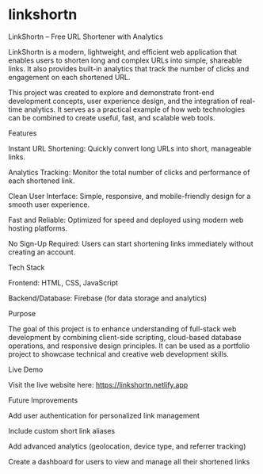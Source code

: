 # linkshortn
LinkShortn – Free URL Shortener with Analytics

LinkShortn is a modern, lightweight, and efficient web application that enables users to shorten long and complex URLs into simple, shareable links. It also provides built-in analytics that track the number of clicks and engagement on each shortened URL.

This project was created to explore and demonstrate front-end development concepts, user experience design, and the integration of real-time analytics. It serves as a practical example of how web technologies can be combined to create useful, fast, and scalable web tools.

Features

Instant URL Shortening: Quickly convert long URLs into short, manageable links.

Analytics Tracking: Monitor the total number of clicks and performance of each shortened link.

Clean User Interface: Simple, responsive, and mobile-friendly design for a smooth user experience.

Fast and Reliable: Optimized for speed and deployed using modern web hosting platforms.

No Sign-Up Required: Users can start shortening links immediately without creating an account.

Tech Stack

Frontend: HTML, CSS, JavaScript

Backend/Database: Firebase (for data storage and analytics)


Purpose

The goal of this project is to enhance understanding of full-stack web development by combining client-side scripting, cloud-based database operations, and responsive design principles.
It can be used as a portfolio project to showcase technical and creative web development skills.

Live Demo

Visit the live website here:
https://linkshortn.netlify.app

Future Improvements

Add user authentication for personalized link management

Include custom short link aliases

Add advanced analytics (geolocation, device type, and referrer tracking)

Create a dashboard for users to view and manage all their shortened links
